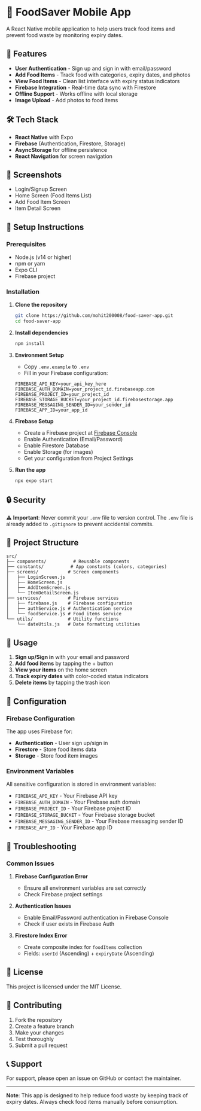 # 🍎 FoodSaver Mobile App

A React Native mobile application to help users track food items and prevent food waste by monitoring expiry dates.

## 🚀 Features

- **User Authentication** - Sign up and sign in with email/password
- **Add Food Items** - Track food with categories, expiry dates, and photos
- **View Food Items** - Clean list interface with expiry status indicators
- **Firebase Integration** - Real-time data sync with Firestore
- **Offline Support** - Works offline with local storage
- **Image Upload** - Add photos to food items

## 🛠️ Tech Stack

- **React Native** with Expo
- **Firebase** (Authentication, Firestore, Storage)
- **AsyncStorage** for offline persistence
- **React Navigation** for screen navigation

## 📱 Screenshots

- Login/Signup Screen
- Home Screen (Food Items List)
- Add Food Item Screen
- Item Detail Screen

## 🔧 Setup Instructions

### Prerequisites

- Node.js (v14 or higher)
- npm or yarn
- Expo CLI
- Firebase project

### Installation

1. **Clone the repository**
   ```bash
   git clone https://github.com/mohit200008/food-saver-app.git
   cd food-saver-app
   ```

2. **Install dependencies**
   ```bash
   npm install
   ```

3. **Environment Setup**
   - Copy `.env.example` to `.env`
   - Fill in your Firebase configuration:
   ```env
   FIREBASE_API_KEY=your_api_key_here
   FIREBASE_AUTH_DOMAIN=your_project_id.firebaseapp.com
   FIREBASE_PROJECT_ID=your_project_id
   FIREBASE_STORAGE_BUCKET=your_project_id.firebasestorage.app
   FIREBASE_MESSAGING_SENDER_ID=your_sender_id
   FIREBASE_APP_ID=your_app_id
   ```

4. **Firebase Setup**
   - Create a Firebase project at [Firebase Console](https://console.firebase.google.com/)
   - Enable Authentication (Email/Password)
   - Enable Firestore Database
   - Enable Storage (for images)
   - Get your configuration from Project Settings

5. **Run the app**
   ```bash
   npx expo start
   ```

## 🔒 Security

⚠️ **Important**: Never commit your `.env` file to version control. The `.env` file is already added to `.gitignore` to prevent accidental commits.

## 📁 Project Structure

```
src/
├── components/          # Reusable components
├── constants/          # App constants (colors, categories)
├── screens/           # Screen components
│   ├── LoginScreen.js
│   ├── HomeScreen.js
│   ├── AddItemScreen.js
│   └── ItemDetailScreen.js
├── services/          # Firebase services
│   ├── firebase.js    # Firebase configuration
│   ├── authService.js # Authentication service
│   └── foodService.js # Food items service
└── utils/             # Utility functions
    └── dateUtils.js   # Date formatting utilities
```

## 🚀 Usage

1. **Sign up/Sign in** with your email and password
2. **Add food items** by tapping the + button
3. **View your items** on the home screen
4. **Track expiry dates** with color-coded status indicators
5. **Delete items** by tapping the trash icon

## 🔧 Configuration

### Firebase Configuration

The app uses Firebase for:
- **Authentication** - User sign up/sign in
- **Firestore** - Store food items data
- **Storage** - Store food item images

### Environment Variables

All sensitive configuration is stored in environment variables:
- `FIREBASE_API_KEY` - Your Firebase API key
- `FIREBASE_AUTH_DOMAIN` - Your Firebase auth domain
- `FIREBASE_PROJECT_ID` - Your Firebase project ID
- `FIREBASE_STORAGE_BUCKET` - Your Firebase storage bucket
- `FIREBASE_MESSAGING_SENDER_ID` - Your Firebase messaging sender ID
- `FIREBASE_APP_ID` - Your Firebase app ID

## 🐛 Troubleshooting

### Common Issues

1. **Firebase Configuration Error**
   - Ensure all environment variables are set correctly
   - Check Firebase project settings

2. **Authentication Issues**
   - Enable Email/Password authentication in Firebase Console
   - Check if user exists in Firebase Auth

3. **Firestore Index Error**
   - Create composite index for `foodItems` collection
   - Fields: `userId` (Ascending) + `expiryDate` (Ascending)

## 📄 License

This project is licensed under the MIT License.

## 🤝 Contributing

1. Fork the repository
2. Create a feature branch
3. Make your changes
4. Test thoroughly
5. Submit a pull request

## 📞 Support

For support, please open an issue on GitHub or contact the maintainer.

---

**Note**: This app is designed to help reduce food waste by keeping track of expiry dates. Always check food items manually before consumption. 